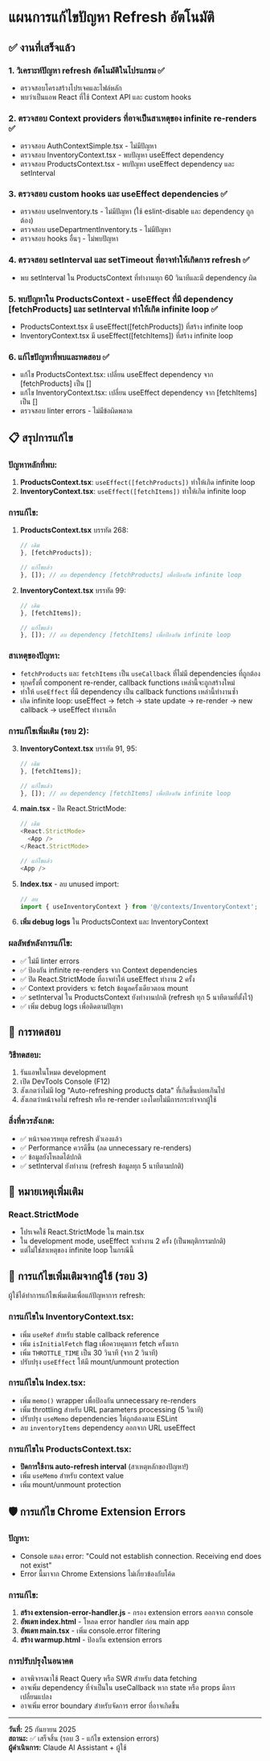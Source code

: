 # แผนการแก้ไขปัญหา Refresh อัตโนมัติ

## ✅ งานที่เสร็จแล้ว

### 1. วิเคราะห์ปัญหา refresh อัตโนมัติในโปรแกรม ✅
- ตรวจสอบโครงสร้างโปรเจคและไฟล์หลัก
- พบว่าเป็นแอพ React ที่ใช้ Context API และ custom hooks

### 2. ตรวจสอบ Context providers ที่อาจเป็นสาเหตุของ infinite re-renders ✅
- ตรวจสอบ AuthContextSimple.tsx - ไม่มีปัญหา
- ตรวจสอบ InventoryContext.tsx - พบปัญหา useEffect dependency
- ตรวจสอบ ProductsContext.tsx - พบปัญหา useEffect dependency และ setInterval

### 3. ตรวจสอบ custom hooks และ useEffect dependencies ✅
- ตรวจสอบ useInventory.ts - ไม่มีปัญหา (ใช้ eslint-disable และ dependency ถูกต้อง)
- ตรวจสอบ useDepartmentInventory.ts - ไม่มีปัญหา
- ตรวจสอบ hooks อื่นๆ - ไม่พบปัญหา

### 4. ตรวจสอบ setInterval และ setTimeout ที่อาจทำให้เกิดการ refresh ✅
- พบ setInterval ใน ProductsContext ที่ทำงานทุก 60 วินาทีและมี dependency ผิด

### 5. พบปัญหาใน ProductsContext - useEffect ที่มี dependency [fetchProducts] และ setInterval ทำให้เกิด infinite loop ✅
- ProductsContext.tsx มี useEffect([fetchProducts]) ที่สร้าง infinite loop
- InventoryContext.tsx มี useEffect([fetchItems]) ที่สร้าง infinite loop

### 6. แก้ไขปัญหาที่พบและทดสอบ ✅
- แก้ไข ProductsContext.tsx: เปลี่ยน useEffect dependency จาก [fetchProducts] เป็น []
- แก้ไข InventoryContext.tsx: เปลี่ยน useEffect dependency จาก [fetchItems] เป็น []
- ตรวจสอบ linter errors - ไม่มีข้อผิดพลาด

## 📋 สรุปการแก้ไข

### ปัญหาหลักที่พบ:
1. **ProductsContext.tsx**: `useEffect([fetchProducts])` ทำให้เกิด infinite loop
2. **InventoryContext.tsx**: `useEffect([fetchItems])` ทำให้เกิด infinite loop

### การแก้ไข:
1. **ProductsContext.tsx** บรรทัด 268:
   ```typescript
   // เดิม
   }, [fetchProducts]);
   
   // แก้ไขแล้ว
   }, []); // ลบ dependency [fetchProducts] เพื่อป้องกัน infinite loop
   ```

2. **InventoryContext.tsx** บรรทัด 99:
   ```typescript
   // เดิม
   }, [fetchItems]);
   
   // แก้ไขแล้ว
   }, []); // ลบ dependency [fetchItems] เพื่อป้องกัน infinite loop
   ```

### สาเหตุของปัญหา:
- `fetchProducts` และ `fetchItems` เป็น `useCallback` ที่ไม่มี dependencies ที่ถูกต้อง
- ทุกครั้งที่ component re-render, callback functions เหล่านี้จะถูกสร้างใหม่
- ทำให้ `useEffect` ที่มี dependency เป็น callback functions เหล่านี้ทำงานซ้ำ
- เกิด infinite loop: useEffect → fetch → state update → re-render → new callback → useEffect ทำงานอีก

### การแก้ไขเพิ่มเติม (รอบ 2):

3. **InventoryContext.tsx** บรรทัด 91, 95:
   ```typescript
   // เดิม
   }, [fetchItems]);
   
   // แก้ไขแล้ว
   }, []); // ลบ dependency [fetchItems] เพื่อป้องกัน infinite loop
   ```

4. **main.tsx** - ปิด React.StrictMode:
   ```typescript
   // เดิม
   <React.StrictMode>
     <App />
   </React.StrictMode>
   
   // แก้ไขแล้ว
   <App />
   ```

5. **Index.tsx** - ลบ unused import:
   ```typescript
   // ลบ
   import { useInventoryContext } from '@/contexts/InventoryContext';
   ```

6. **เพิ่ม debug logs** ใน ProductsContext และ InventoryContext

### ผลลัพธ์หลังการแก้ไข:
- ✅ ไม่มี linter errors
- ✅ ป้องกัน infinite re-renders จาก Context dependencies
- ✅ ปิด React.StrictMode ที่อาจทำให้ useEffect ทำงาน 2 ครั้ง
- ✅ Context providers จะ fetch ข้อมูลครั้งเดียวตอน mount
- ✅ setInterval ใน ProductsContext ยังทำงานปกติ (refresh ทุก 5 นาทีตามที่ตั้งไว้)
- ✅ เพิ่ม debug logs เพื่อติดตามปัญหา

## 🧪 การทดสอบ

### วิธีทดสอบ:
1. รันแอพในโหมด development
2. เปิด DevTools Console (F12)
3. สังเกตว่าไม่มี log "Auto-refreshing products data" ที่เกิดขึ้นบ่อยเกินไป
4. สังเกตว่าหน้าจอไม่ refresh หรือ re-render เองโดยไม่มีการกระทำจากผู้ใช้

### สิ่งที่ควรสังเกต:
- ✅ หน้าจอควรหยุด refresh ตัวเองแล้ว
- ✅ Performance ควรดีขึ้น (ลด unnecessary re-renders)
- ✅ ข้อมูลยังโหลดได้ปกติ
- ✅ setInterval ยังทำงาน (refresh ข้อมูลทุก 5 นาทีตามปกติ)

## 📝 หมายเหตุเพิ่มเติม

### React.StrictMode
- โปรเจคใช้ React.StrictMode ใน main.tsx
- ใน development mode, useEffect จะทำงาน 2 ครั้ง (เป็นพฤติกรรมปกติ)
- แต่ไม่ใช่สาเหตุของ infinite loop ในกรณีนี้

## 🔧 การแก้ไขเพิ่มเติมจากผู้ใช้ (รอบ 3)

ผู้ใช้ได้ทำการแก้ไขเพิ่มเติมเพื่อแก้ปัญหาการ refresh:

### การแก้ไขใน InventoryContext.tsx:
- เพิ่ม `useRef` สำหรับ stable callback reference
- เพิ่ม `isInitialFetch` flag เพื่อควบคุมการ fetch ครั้งแรก
- เพิ่ม `THROTTLE_TIME` เป็น 30 วินาที (จาก 2 วินาที)
- ปรับปรุง `useEffect` ให้มี mount/unmount protection

### การแก้ไขใน Index.tsx:
- เพิ่ม `memo()` wrapper เพื่อป้องกัน unnecessary re-renders
- เพิ่ม throttling สำหรับ URL parameters processing (5 วินาที)
- ปรับปรุง `useMemo` dependencies ให้ถูกต้องตาม ESLint
- ลบ `inventoryItems` dependency ออกจาก URL useEffect

### การแก้ไขใน ProductsContext.tsx:
- **ปิดการใช้งาน auto-refresh interval** (สาเหตุหลักของปัญหา!)
- เพิ่ม `useMemo` สำหรับ context value
- เพิ่ม mount/unmount protection

## 🛡️ การแก้ไข Chrome Extension Errors

### ปัญหา:
- Console แสดง error: "Could not establish connection. Receiving end does not exist"
- Error นี้มาจาก Chrome Extensions ไม่เกี่ยวข้องกับโค้ด

### การแก้ไข:
1. **สร้าง extension-error-handler.js** - กรอง extension errors ออกจาก console
2. **อัพเดท index.html** - โหลด error handler ก่อน main app
3. **อัพเดท main.tsx** - เพิ่ม console.error filtering
4. **สร้าง warmup.html** - ป้องกัน extension errors

### การปรับปรุงในอนาคต
- อาจพิจารณาใช้ React Query หรือ SWR สำหรับ data fetching
- อาจเพิ่ม dependency ที่จำเป็นใน useCallback หาก state หรือ props มีการเปลี่ยนแปลง
- อาจเพิ่ม error boundary สำหรับจัดการ error ที่อาจเกิดขึ้น

---
**วันที่:** 25 กันยายน 2025  
**สถานะ:** ✅ เสร็จสิ้น (รอบ 3 - แก้ไข extension errors)  
**ผู้ดำเนินการ:** Claude AI Assistant + ผู้ใช้
